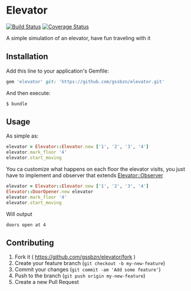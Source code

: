 # Elevator
[![Build Status](https://travis-ci.org/gssbzn/elevator.svg?branch=master)](https://travis-ci.org/gssbzn/elevator)
[![Coverage Status](https://coveralls.io/repos/gssbzn/elevator/badge.svg?branch=master&service=github)](https://coveralls.io/github/gssbzn/elevator?branch=master)

A simple simulation of an elevator, have fun traveling with it

## Installation

Add this line to your application's Gemfile:

```ruby
gem 'elevator' git: 'https://github.com/gssbzn/elevator.git'
```

And then execute:

    $ bundle

## Usage

As simple as:

```ruby
elevator = Elevator::Elevator.new ['1', '2', '3', '4']
elevator.mark_floor '4'
elevator.start_moving
```

You ca customize what happens on each floor the elevator visits,
you just have to implement and observer that extends [Elevator::Observer](lib/elevator/observer.rb)
```ruby
elevator = Elevator::Elevator.new ['1', '2', '3', '4']
Elevator::DoorOpener.new elevator
elevator.mark_floor '4'
elevator.start_moving
```
Will output
```
doors open at 4
```

## Contributing

1. Fork it ( https://github.com/gssbzn/elevator/fork )
2. Create your feature branch (`git checkout -b my-new-feature`)
3. Commit your changes (`git commit -am 'Add some feature'`)
4. Push to the branch (`git push origin my-new-feature`)
5. Create a new Pull Request
